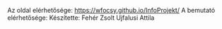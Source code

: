 Az oldal elérhetősége:   https://wfocsy.github.io/InfoProjekt/
A bemutató elérhetősége: 
Készítette: Fehér Zsolt 
            Ujfalusi Attila
